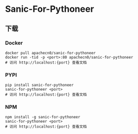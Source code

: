 # Sanic-For-Pythoneer

## 下载

### Docker

```
docker pull apachecn0/sanic-for-pythoneer
docker run -tid -p <port>:80 apachecn0/sanic-for-pythoneer
# 访问 http://localhost:{port} 查看文档
```

### PYPI

```
pip install sanic-for-pythoneer
sanic-for-pythoneer <port>
# 访问 http://localhost:{port} 查看文档
```

### NPM

```
npm install -g sanic-for-pythoneer
sanic-for-pythoneer <port>
# 访问 http://localhost:{port} 查看文档
```